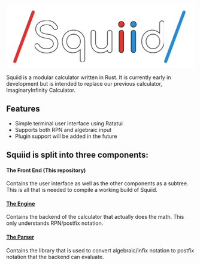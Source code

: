 ![Squiid Logo](branding/squiidtext.png)

Squiid is a modular calculator written in Rust. It is currently early in development but is intended to replace our previous calculator, ImaginaryInfinity Calculator.

## Features
- Simple terminal user interface using Ratatui
- Supports both RPN and algebraic input
- Plugin support will be added in the future


## Squiid is split into three components:
#### The Front End (This repository)
Contains the user interface as well as the other components as a subtree. This is all that is needed to compile a working build of Squiid.

#### [The Engine](https://gitlab.com/ImaginaryInfinity/squiid-calculator/squiid-engine)
Contains the backend of the calculator that actually does the math. This only understands RPN/postfix notation.

#### [The Parser](https://gitlab.com/ImaginaryInfinity/squiid-calculator/squiid-parser)
Contains the library that is used to convert algebraic/infix notation to postfix notation that the backend can evaluate.
